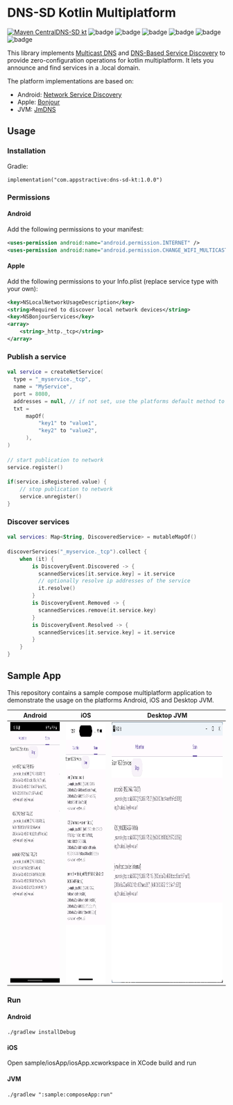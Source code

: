 # DNS-SD Kotlin Multiplatform 

[![Maven Central](https://img.shields.io/maven-central/v/com.appstractive/dns-sd-kt?label=Maven%20Central)](https://central.sonatype.com/artifact/com.appstractive/dns-sd-kt)[DNS-SD kt](https://github.com/Appstractive/dns-sd-kt/)
![badge][badge-android]
![badge][badge-ios]
![badge][badge-macos]
![badge][badge-watchos]
![badge][badge-tvos]
![badge][badge-jvm]

This library implements [Multicast DNS][mdns] and [DNS-Based Service Discovery][dnssd] to provide zero-configuration operations for kotlin multiplatform. It lets you announce and find services in a .local domain.

The platform implementations are based on:

- Android: [Network Service Discovery](https://developer.android.com/develop/connectivity/wifi/use-nsd)
- Apple: [Bonjour](https://developer.apple.com/documentation/foundation/bonjour)
- JVM: [JmDNS](https://github.com/jmdns/jmdns)

## Usage

### Installation

Gradle:

```
implementation("com.appstractive:dns-sd-kt:1.0.0")
```

### Permissions

#### Android

Add the following permissions to your manifest:

```Xml
<uses-permission android:name="android.permission.INTERNET" />
<uses-permission android:name="android.permission.CHANGE_WIFI_MULTICAST_STATE" />
```

#### Apple

Add the following permissions to your Info.plist (replace service type with your own):

```Xml
<key>NSLocalNetworkUsageDescription</key>
<string>Required to discover local network devices</string>
<key>NSBonjourServices</key>
<array>
    <string>_http._tcp</string>
</array>
```

### Publish a service

``` kotlin
val service = createNetService(
  type = "_myservice._tcp",
  name = "MyService",
  port = 8080,
  addresses = null, // if not set, use the platforms default method to decide, which addresses to publish
  txt =
      mapOf(
          "key1" to "value1",
          "key2" to "value2",
      ),
)

// start publication to network
service.register()

if(service.isRegistered.value) {
    // stop publication to network
    service.unregister()
}
```

### Discover services

``` kotlin
val services: Map<String, DiscoveredService> = mutableMapOf()

discoverServices("_myservice._tcp").collect {
    when (it) {
        is DiscoveryEvent.Discovered -> {
          scannedServices[it.service.key] = it.service
          // optionally resolve ip addresses of the service
          it.resolve()
        }
        is DiscoveryEvent.Removed -> {
          scannedServices.remove(it.service.key)
        }
        is DiscoveryEvent.Resolved -> {
          scannedServices[it.service.key] = it.service
        }
    }
}
```

## Sample App

This repository contains a sample compose multiplatform application to demonstrate the usage on the platforms Android, iOS and Desktop JVM.

| Android                                                                  | iOS                                                              | Desktop JVM                                                                  |
|--------------------------------------------------------------------------|------------------------------------------------------------------|------------------------------------------------------------------------------|
| <img src="assets/ss_android.png" alt="Android Screenshot" height="600"/> | <img src="assets/ss_ios.png" alt="iOS Screenshot" height="600"/> | <img src="assets/ss_desktop.png" alt="Desktop JVM Screenshot" height="600"/> |

### Run

#### Android

```
./gradlew installDebug
```

#### iOS

Open sample/iosApp/iosApp.xcworkspace in XCode build and run

#### JVM

```
./gradlew ":sample:composeApp:run"
```


[mdns]: https://tools.ietf.org/html/rfc6762
[dnssd]: https://tools.ietf.org/html/rfc6763
[badge-android]: http://img.shields.io/badge/platform-android-6EDB8D.svg?style=flat
[badge-ios]: http://img.shields.io/badge/platform-ios-CDCDCD.svg?style=flat
[badge-macos]: http://img.shields.io/badge/platform-macos-111111.svg?style=flat
[badge-watchos]: http://img.shields.io/badge/platform-watchos-C0C0C0.svg?style=flat
[badge-tvos]: http://img.shields.io/badge/platform-tvos-808080.svg?style=flat
[badge-jvm]: http://img.shields.io/badge/platform-jvm-CDCDCD.svg?style=flat